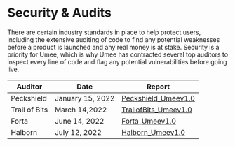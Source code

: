# Security & Audits

There are certain industry standards in place to help protect users, including the extensive auditing of code to find any potential weaknesses before a product is launched and any real money is at stake. Security is a priority for Umee, which is why Umee has contracted several top auditors to inspect every line of code and flag any potential vulnerabilities before going live.



| Auditor       | Date             | Report                                                                                                                                                                                                            |
| ------------- | ---------------- | ----------------------------------------------------------------------------------------------------------------------------------------------------------------------------------------------------------------- |
| Peckshield    | January 15, 2022 | [Peckshield\_Umeev1.0](https://www.umee.cc/posts/umee-s-smart-contract-audit-report-by-peck-shield)   |
| Trail of Bits | March 14,2022    | [TrailofBits\_Umeev1.0](https://www.umee.cc/posts/umee-s-security-audit-report-by-trail-of-bits) |
| Forta         | June 14, 2022    | [Forta\_Umeev1.0](https://www.umee.cc/posts/umee-forta-audit-report) |
| Halborn       | July 12, 2022    | [Halborn\_Umeev1.0](https://www.umee.cc/posts/umee-engages-with-halborn-for-extensive-security-auditing) |
